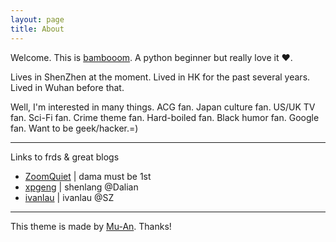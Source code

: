 ```yaml
---
layout: page
title: About
---
```


Welcome. This is [bambooom](http://bambooom.github.io).
A python beginner but really love it ♥.

Lives in ShenZhen at the moment.
Lived in HK for the past several years.
Lived in Wuhan before that.

Well, 
I'm interested in many things. 
ACG fan. Japan culture fan. US/UK TV fan. 
Sci-Fi fan. Crime theme fan. Hard-boiled fan.
Black humor fan. 
Google fan. 
Want to be geek/hacker.=)

---
Links to frds & great blogs
+ [ZoomQuiet](http://zoomquiet.io/) | dama must be 1st
+ [xpgeng](http://xpgeng.xyz/) | shenlang @Dalian
+ [ivanlau](http://www.ivanlau.com/) | ivanlau @SZ

---
This theme is made by [Mu-An](http://muan.co). Thanks!

